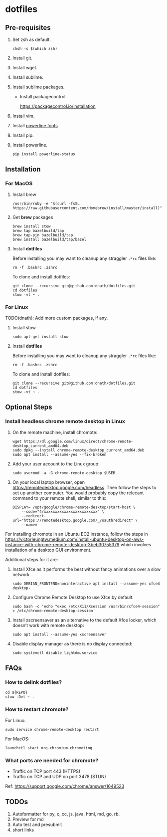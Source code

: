 # dotfiles

## Pre-requisites

1.  Set zsh as default.

    ```shell
    chsh -s $(which zsh)
    ```

1.	Install git.
1.  Install wget.
1.	Install sublime.
1.  Install sublime packages.

    *   Install packagecontrol.

        https://packagecontrol.io/installation

1.  Install vim.

1.  Install [powerline fonts](https://github.com/powerline/fonts)

1.  Install pip.
1.  Install powerline.

    ```shell
    pip install powerline-status
    ```

## Installation

### For MacOS

1.  Install brew

    ```shell
    /usr/bin/ruby -e "$(curl -fsSL https://raw.githubusercontent.com/Homebrew/install/master/install)"
    ```

1.  Get __brew__ packages

    ```shell
    brew install stow
    brew tap bazelbuild/tap
    brew tap-pin bazelbuild/tap
    brew install bazelbuild/tap/bazel
    ```

1.  Install __dotfiles__

    Before installing you may want to cleanup any straggler `.*rc` files like:

    ```shell
    rm -f .bashrc .zshrc
    ```

    To clone and install dotfiles:

    ```shell
    git clone --recursive git@github.com:dnath/dotfiles.git
    cd dotfiles
    stow -vt ~ .
    ```

### For Linux

TODO(dnath): Add more custom packages, if any.

1.  Install stow

    ```shell
    sudo apt-get install stow
    ```

1.  Install __dotfiles__

    Before installing you may want to cleanup any straggler `.*rc` files like:

    ```shell
    rm -f .bashrc .zshrc
    ```

    To clone and install dotfiles:

    ```shell
    git clone --recursive git@github.com:dnath/dotfiles.git
    cd dotfiles
    stow -vt ~ .
    ```

## Optional Steps

### Install headless chrome remote desktop in Linux

1. On the remote machine, install chromote:

    ```shell
    wget https://dl.google.com/linux/direct/chrome-remote-desktop_current_amd64.deb
    sudo dpkg --install chrome-remote-desktop_current_amd64.deb
    sudo apt install --assume-yes --fix-broken
    ```

1.  Add your user account to the Linux group:

    ```shell
    sudo usermod -a -G chrome-remote-desktop $USER
    ```

1.  On your local laptop browser, open https://remotedesktop.google.com/headless.
    Then follow the steps to set up another computer. You would probably copy
    the relecant command to your remote shell, similar to this:

    ```shell
    DISPLAY= /opt/google/chrome-remote-desktop/start-host \
        --code="4/xxxxxxxxxxxxxxxxxxxxxxxx" \
        --redirect-url="https://remotedesktop.google.com/_/oauthredirect" \
        --name=
    ```

For installing chromote in an Ubuntu EC2 instance, follow the steps in
https://victorleungtw.medium.com/install-ubuntu-desktop-on-aws-instance-with-chrome-remote-desktop-3beb30755379
which involves installation of a desktop GUI environment.

Additional steps for it are:

1.  Install Xfce as it performs the best without fancy animations over a slow network.

    ```shell
    sudo DEBIAN_FRONTEND=noninteractive apt install --assume-yes xfce4 desktop-
    ```
1.  Configure Chrome Remote Desktop to use Xfce by default:

    ```shell
    sudo bash -c 'echo "exec /etc/X11/Xsession /usr/bin/xfce4-session" > /etc/chrome-remote-desktop-session'
    ```

1.  Install xscreensaver as an alternative to the default Xfce locker, which doesn’t work with remote desktop:

    ```shell
    sudo apt install --assume-yes xscreensaver
    ```

1.  Disable display manager as there is no display connected:

    ```shell
    sudo systemctl disable lightdm.service
    ```

## FAQs

###  How to delink dotfiles?

```shell
cd ${REPO}
stow -Dvt ~ .
```

### How to restart chromote?

For Linux:

```shell
sudo service chrome-remote-desktop restart
```

For MacOS:

```shell
launchctl start org.chromium.chromoting
```

### What ports are needed for chromote?

*   Traffic on TCP port 443 (HTTPS)
*   Traffic on TCP and UDP on port 3478 (STUN)

Ref: https://support.google.com/chrome/answer/1649523


## TODOs

1.  Autoformatter for py, c, cc, js, java, html, md, go, rb.
1.  Preview for md
1.  Auto test and presubmit
1.  short links


